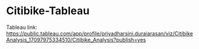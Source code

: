 # Citibike-Tableau

Tableau link:
https://public.tableau.com/app/profile/priyadharsini.duraiarasan/viz/CitibikeAnalysis_17097975334510/Citibike_Analysis?publish=yes


